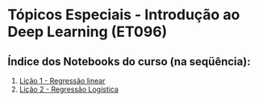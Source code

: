 # Tópicos Especiais - Introdução ao Deep Learning (ET096)

## Índice dos Notebooks do curso (na seqüência):

1. [Lição 1 - Regressão linear](Licao1_RegressaoLinear.ipynb)
2. [Lição 2 - Regressão Logística](Licao2_RegressaoLogistica.ipynb)
